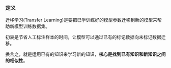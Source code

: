 ### 定义

迁移学习(Transfer Learning)是要把已学训练好的模型参数迁移到新的模型来帮助新模型训练数据集。

初衷是节省人工标注样本的时间，让模型可以通过已有的标记数据向未标记数据迁移。

换言之，就是运用已有的知识来学习新的知识，**核心是找到已有知识和新知识之间的相似性**。

